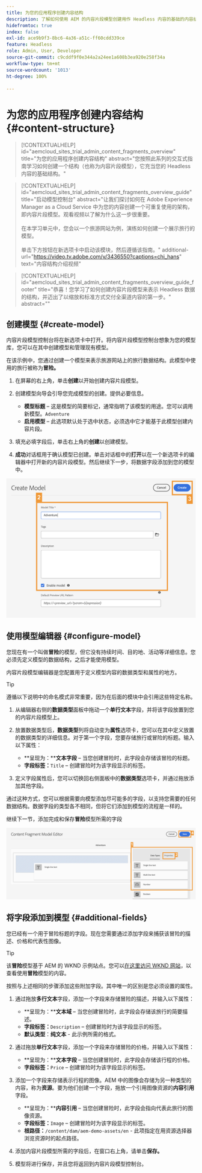 ```yaml
---
title: 为您的应用程序创建内容结构
description: 了解如何使用 AEM 的内容片段模型创建用作 Headless 内容的基础的内容结构。
hidefromtoc: true
index: false
exl-id: ace9b9f3-8bc6-4a36-a51c-ff60cdd339ce
feature: Headless
role: Admin, User, Developer
source-git-commit: c9cddf9f0e344a2a24ee1a608b3ea920e258f34a
workflow-type: tm+mt
source-wordcount: '1013'
ht-degree: 100%

---
```



# 为您的应用程序创建内容结构 {#content-structure}

>[!CONTEXTUALHELP]
>id="aemcloud_sites_trial_admin_content_fragments_overview"
>title="为您的应用程序创建内容结构"
>abstract="您按照此系列的交互式指南学习如何创建一个结构（也称为内容片段模型），它充当您的 Headless 内容的基础结构。"

>[!CONTEXTUALHELP]
>id="aemcloud_sites_trial_admin_content_fragments_overview_guide"
>title="启动模型控制台"
>abstract="让我们探讨如何在 Adobe Experience Manager as a Cloud Service 中为您的内容创建一个可重复使用的架构，即内容片段模型。观看视频以了解为什么这一步很重要。<br><br>在本学习单元中，您会以一个旅游网站为例，演练如何创建一个展示旅行的模型。<br><br>单击下方按钮在新选项卡中启动该模块，然后遵循该指南。"
>additional-url="https://video.tv.adobe.com/v/3436550?captions=chi_hans" text="内容结构介绍视频"

>[!CONTEXTUALHELP]
>id="aemcloud_sites_trial_admin_content_fragments_overview_guide_footer"
>title="恭喜！您学习了如何创建内容片段模型来表示 Headless 数据的结构，并迈出了以缩放和标准方式交付全渠道内容的第一步。"
>abstract=""

## 创建模型 {#create-model}

内容片段模型控制台将在新选项卡中打开。将内容片段模型控制台想象为您的模型库，您可以在其中创建模型和管理现有模型。

在该示例中，您通过创建一个模型来表示旅游网站上的旅行数据结构。此模型中使用的旅行被称为&#x200B;**冒险。**

1. 在屏幕的右上角，单击&#x200B;**创建**&#x200B;以开始创建内容片段模型。

1. 创建模型向导会引导您完成模型的创建。提供必要信息。

   * **模型标题** – 这是模型的简要标记，通常指明了该模型的用途。您可以调用新模型。`Adventure`
   * **启用模型** – 此选项默认处于选中状态，必须选中它才能基于此模型创建内容片段。

1. 填充必填字段后，单击右上角的&#x200B;**创建**&#x200B;以创建模型。

1. **成功**&#x200B;对话框用于确认模型已创建。单击对话框中的&#x200B;**打开**&#x200B;以在一个新选项卡的编辑器中打开新的内容片段模型。然后继续下一步，将数据字段添加到您的模型中。

![创建内容片段模型的第二步和第三步](assets/do-not-localize/create-model.png)

## 使用模型编辑器 {#configure-model}

您现在有一个叫做&#x200B;**冒险**&#x200B;的模型，但它没有持续时间、目的地、活动等详细信息。您必须先定义模型的数据结构，之后才能使用模型。

内容片段模型编辑器是您配置用于定义模型内容的数据类型和属性的地方。

>[!TIP]
>
>遵循以下说明中的命名模式非常重要，因为在后面的模块中会引用这些特定名称。

1. 从编辑器右侧的&#x200B;**数据类型**&#x200B;面板中拖动一个&#x200B;**单行文本**&#x200B;字段，并将该字段放置到您的内容片段模型上。

1. 放置数据类型后，**数据类型**&#x200B;列将自动变为&#x200B;**属性**&#x200B;选项卡，您可以在其中定义放置的数据类型的详细信息。对于第一个字段，您要存储旅行或冒险的标题。输入以下属性：

   * **呈现为：****文本字段** – 当您创建冒险时，此字段会存储该冒险的标题。
   * **字段标签：**`Title` – 创建冒险时为该字段显示的标签。

1. 定义字段属性后，您可以切换回右侧面板中的&#x200B;**数据类型**&#x200B;选项卡，并通过拖放添加其他字段。

通过这种方式，您可以根据需要向模型添加尽可能多的字段，以支持您需要的任何数据结构。数据字段的类型各不相同，但将它们添加到模型的流程是一样的。

继续下一节，添加完成和保存&#x200B;**冒险**&#x200B;模型所需的字段

![向模型添加字段的第一步、第二步和第三步](assets/do-not-localize/define-model-fields.png)

## 将字段添加到模型 {#additional-fields}

您已经有一个用于冒险标题的字段。现在您需要通过添加字段来捕获该冒险的描述、价格和代表性图像。

>[!TIP]
>
>该&#x200B;**冒险**&#x200B;模型基于 AEM 的 WKND 示例站点。您可以[在这里访问 WKND 网站](https://wknd.site/us/en/adventures/yosemite-backpacking.html)，以查看使用&#x200B;**冒险**&#x200B;模型的内容。

按照与上述相同的步骤添加这些附加字段。其中唯一的区别是您必须设置的属性。

1. 通过拖放&#x200B;**多行文本**&#x200B;字段，添加一个字段来存储冒险的描述，并输入以下属性：

   * **呈现为：****文本域** – 当您创建冒险时，此字段会存储该旅行的简要描述。
   * **字段标签：**`Description` – 创建冒险时为该字段显示的标签。
   * **默认类型**：**纯文本** - 此示例所需的格式。

1. 通过拖放&#x200B;**单行文本**&#x200B;字段，添加一个字段来存储冒险的价格，并输入以下属性：

   * **呈现为：****文本字段** – 当您创建冒险时，此字段会存储该行程的价格。
   * **字段标签：**`Price` – 创建冒险时为该字段显示的标签。

1. 添加一个字段来存储表示行程的图像。AEM 中的图像会存储为另一种类型的内容，称为&#x200B;**资源**。要为他们创建一个字段，拖放一个引用图像资源的&#x200B;**内容引用**&#x200B;字段。

   * **呈现为：****内容引用** – 当您创建冒险时，此字段会指向代表此旅行的图像资源。
   * **字段标签：**`Image` – 创建冒险时为该字段显示的标签。
   * **根路径：**`/content/dam/aem-demo-assets/en` - 此项指定在用资源选择器浏览资源时的起点路径。

1. 添加内容片段模型所需的字段后，在窗口右上角，请单击&#x200B;**保存。**

1. 模型将进行保存，并且您将返回到内容片段模型控制台。
